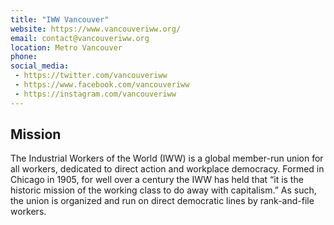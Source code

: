 ```yaml
---
title: "IWW Vancouver"
website: https://www.vancouveriww.org/
email: contact@vancouveriww.org
location: Metro Vancouver
phone: 
social_media: 
 - https://twitter.com/vancouveriww
 - https://www.facebook.com/vancouveriww
 - https://instagram.com/vancouveriww
---
```


## Mission

The Industrial Workers of the World (IWW)  is a global member-run union for all workers, dedicated to direct action  and workplace democracy. Formed in Chicago in 1905, for well over a  century the IWW has held that “it is the historic mission of the working  class to do away with capitalism.” As such, the union is organized and  run on direct democratic lines by rank-and-file workers.

